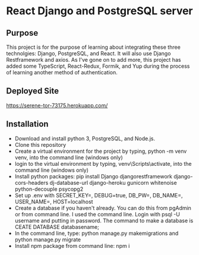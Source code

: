# React Django and PostgreSQL server

## Purpose
This project is for the purpose of learning about integrating these three technolgies: Django, PostgreSQL, and React.  It will also use Django Restframework and axios.  As I've gone on to add more, this project has added some TypeScript, React-Redux, Formik, and Yup during the process of learning another method of authentication.

## Deployed Site

https://serene-tor-73175.herokuapp.com/

## Installation

* Download and install python 3, PostgreSQL, and Node.js.  
* Clone this repository
* Create a virtual environment for the project by typing, python -m venv venv, into the command line (windows only)
* login to the virtual environment by typing, venv\Scripts\activate, into the command line (windows only)
* Install python packages: pip install Django djangorestframework django-cors-headers dj-database-url django-heroku gunicorn whitenoise python-decouple psycopg2 
* Set up .env with SECRET_KEY=, DEBUG=true, DB_PW=, DB_NAME=, USER_NAME=, HOST=localhost
* Create a database if you haven't already.  You can do this from pgAdmin or from command line.  I used the command line.  Login with psql -U username and putting in password.  The command to make a database is CEATE DATABASE databasename;
* In the command line, type: python manage.py makemigrations and python manage.py migrate
* Install npm package from command line: npm i